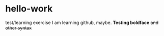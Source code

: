 # hello-work
test/learning exercise
I am learning github, maybe.
**Testing boldface**
~~and other syntax~~
